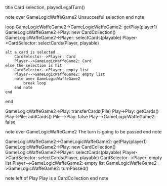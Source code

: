 title Card selection, playedLegalTurn()


note over GameLogicWaffeGame2
    Unsuccesful selection
end note

loop
    GameLogicWaffeGame2->GameLogicWaffeGame2: getPlay(player1)
    GameLogicWaffeGame2->Play: new CardCollection()
    GameLogicWaffeGame2->Player: selectCards(playable)
    Player->CardSelector: selectCards(Player, playable)

    alt a card is selected
        CardSelector-->Player: Card
        Player-->GameLogicWaffeGame2: Card
    else the selection is hit
        CardSelector-->Player: empty list
        Player-->GameLogicWaffeGame2: empty list
        note over GameLogicWaffeGame2
            break loop
        end note
    end
end

GameLogicWaffeGame2->Play: transferCards(Pile)
Play->Play: getCards()
Play->Pile: addCards()
Pile-->Play: false
Play-->GameLogicWaffeGame2: false


note over GameLogicWaffeGame2
    The turn is going to be passed
end note

GameLogicWaffeGame2->GameLogicWaffeGame2: getPlay(player1)
GameLogicWaffeGame2->Play: new CardCollection()
GameLogicWaffeGame2->Player: selectCards(playable)
Player->CardSelector: selectCards(Player, playable)
CardSelector-->Player: empty list
Player-->GameLogicWaffeGame2: empty list
GameLogicWaffeGame2->GameLogicWaffeGame2: turnPassed()

note left of Play
    Play is a
    CardCollection
end note

